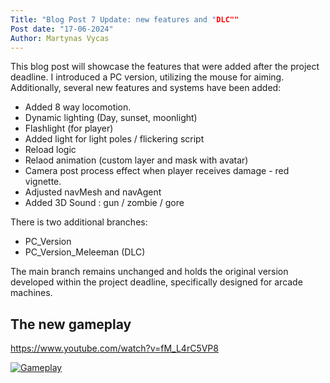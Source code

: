 ```yaml
---
Title: "Blog Post 7 Update: new features and "DLC""
Post date: "17-06-2024"
Author: Martynas Vycas
---
```


This blog post will showcase the features that were added after the project deadline.
I introduced a PC version, utilizing the mouse for aiming. Additionally, several new features and systems have been added: 

- Added 8 way locomotion.
- Dynamic lighting (Day, sunset, moonlight)
- Flashlight (for player)
- Added light for light poles / flickering script
- Reload logic
- Relaod animation (custom layer and mask with avatar)
- Camera post process effect when player receives damage - red vignette.
- Adjusted navMesh and navAgent
- Added 3D Sound : gun / zombie / gore

There is two additional branches:
- PC_Version
- PC_Version_Meleeman (DLC)

The main branch remains unchanged and holds the original version developed within the project deadline, specifically designed for arcade machines.

## The new gameplay

https://www.youtube.com/watch?v=fM_L4rC5VP8

[![Gameplay](https://img.youtube.com/vi/fM_L4rC5VP8/0.jpg)](https://www.youtube.com/watch?v=fM_L4rC5VP8 "Gameplay")

